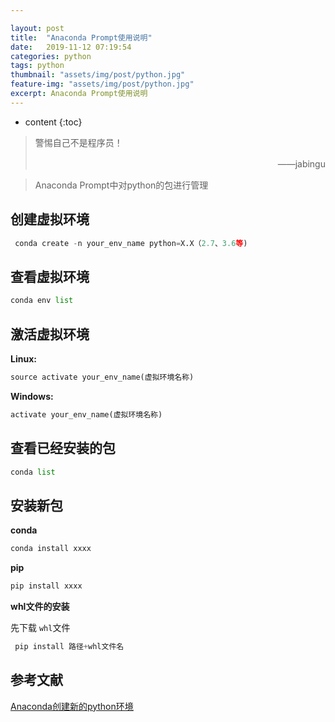 ```yaml
---

layout: post
title:  "Anaconda Prompt使用说明"
date:   2019-11-12 07:19:54
categories: python
tags: python 
thumbnail: "assets/img/post/python.jpg"
feature-img: "assets/img/post/python.jpg"
excerpt: Anaconda Prompt使用说明
---
```


* content
{:toc}
> 警惕自己不是程序员！
>
> <p align="right">——jabingu　　</p>



> Anaconda Prompt中对python的包进行管理



## 创建虚拟环境

```python
 conda create -n your_env_name python=X.X（2.7、3.6等)
```



## 查看虚拟环境

```python
conda env list
```



## 激活虚拟环境

  **Linux:** 

```python
source activate your_env_name(虚拟环境名称)
```

  **Windows:** 

```python
activate your_env_name(虚拟环境名称)
```



## 查看已经安装的包

```python
conda list
```



## 安装新包

**conda**

```python
conda install xxxx
```

**pip**

```python
pip install xxxx
```

 **whl文件的安装** 

先下载 `whl`文件

```python
 pip install 路径+whl文件名 
```



## 参考文献

[Anaconda创建新的python环境](https://blog.csdn.net/wdx1993/article/details/83660717)